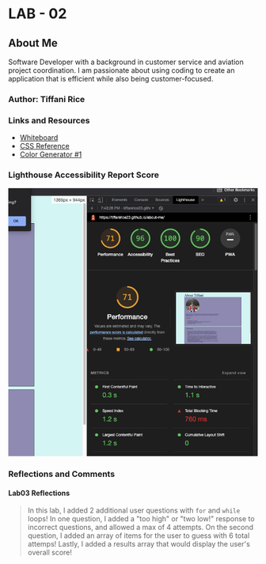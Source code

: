 # LAB - 02

## About Me

Software Developer with a background in customer service and aviation project coordination. I am passionate about using coding to create an application that is efficient while also being customer-focused.

### Author: Tiffani Rice

### Links and Resources

- [Whiteboard](https://www.invisionapp.com/)
- [CSS Reference](https://developer.mozilla.org/en-US/docs/Web/CSS/Reference)
- [Color Generator #1](https://coolors.co/)

### Lighthouse Accessibility Report Score

![Lighthouse Report!](/Lab02_lighthouse.png)

### Reflections and Comments

#### Lab03 Reflections
> In this lab, I added 2 additional user questions with `for` and `while` loops! In one question, I added a "too high" or "two low!" response to incorrect questions, and allowed a max of 4 attempts. On the second question, I added an array of items for the user to guess with 6 total attemps! Lastly, I added a results array that would display the user's overall score! 
